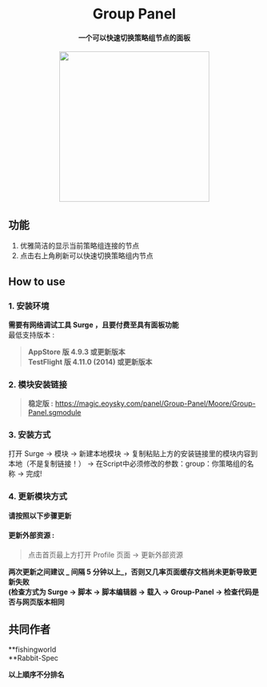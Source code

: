 <h1 align="center">Group Panel</h1>

<h4 align="center">一个可以快速切换策略组节点的面板 </h4>

<p align="center">
<img src="https://raw.githubusercontent.com/Rabbit-Spec/Surge/Master/Module/Panel/Group-Panel/img/Group-Panel.PNG" width="300"></img>
</p>

## 功能
1. 优雅简洁的显示当前策略组连接的节点
2. 点击右上角刷新可以快速切换策略组内节点

## How to use
### 1. 安装环境
**需要有网络调试工具 Surge ，且要付费至具有面板功能**<br>
最低支持版本 :<br>
>**AppStore 版 4.9.3 或更新版本**<br>
>**TestFlight 版 4.11.0 (2014) 或更新版本**

### 2. 模块安装链接
> **稳定版 :** https://magic.eoysky.com/panel/Group-Panel/Moore/Group-Panel.sgmodule<br>

### 3. 安装方式
打开 Surge -> 模块 -> 新建本地模块 -> 复制粘贴上方的安装链接里的模块内容到本地（不是复制链接！） -> 在Script中必须修改的参数：group：你策略组的名称 -> 完成!

### 4. 更新模块方式
**请按照以下步骤更新**<br>
#### 更新外部资源 : 
>点击首页最上方打开 Profile 页面 -> 更新外部资源 <br>

**两次更新之间建议 _ 间隔 5 分钟以上_，否则又几率页面缓存文档尚未更新导致更新失败<br>
(检查方式为 Surge -> 脚本 -> 脚本编辑器 -> 载入 -> Group-Panel -> 检查代码是否与网页版本相同**

## 共同作者
**fishingworld<br>
**Rabbit-Spec<br>

__以上順序不分排名__
